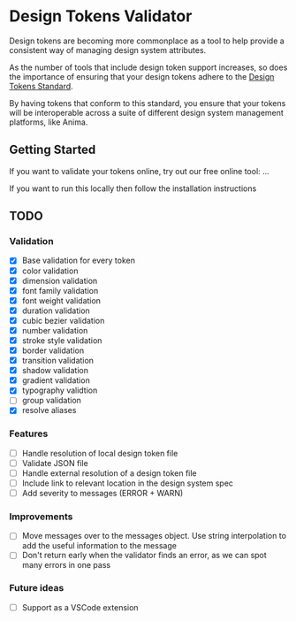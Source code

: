 # Design Tokens Validator

Design tokens are becoming more commonplace as a tool to help provide a consistent way of managing design system attributes.

As the number of tools that include design token support increases, so does the importance of ensuring that your design tokens adhere to the [Design Tokens Standard](https://design-tokens.github.io/community-group/format/#introduction).

By having tokens that conform to this standard, you ensure that your tokens will be interoperable across a suite of different design system management platforms, like Anima.

## Getting Started

If you want to validate your tokens online, try out our free online tool: ...

If you want to run this locally then follow the installation instructions

## TODO

### Validation

- [x] Base validation for every token
- [x] color validation
- [x] dimension validation
- [x] font family validation
- [x] font weight validation
- [x] duration validation
- [x] cubic bezier validation
- [x] number validation
- [x] stroke style validation
- [x] border validation
- [x] transition validation
- [x] shadow validation
- [x] gradient validation
- [x] typography validtion
- [ ] group validation
- [x] resolve aliases

### Features

- [ ] Handle resolution of local design token file
- [ ] Validate JSON file
- [ ] Handle external resolution of a design token file
- [ ] Include link to relevant location in the design system spec
- [ ] Add severity to messages (ERROR + WARN)

### Improvements

- [ ] Move messages over to the messages object. Use string interpolation to add the useful information to the message
- [ ] Don't return early when the validator finds an error, as we can spot many errors in one pass

### Future ideas

- [ ] Support as a VSCode extension
